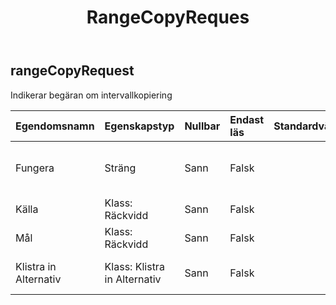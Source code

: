 ﻿---
title: RangeCopyReques
second_title: Aspose.Cells Cloud Documen
type: docs
url: /sv/specification/model/rangecopyrequest/
description: "Aspose.Cells Molnmodellspecifikation: RangeCopyRequest. Hantera enkelt Excel och andra kalkylarksdokument med funktioner som att öppna, generera, redigera, dela, slå samman, jämföra och konvertera"
kwords: Excel, Office, Spreadsheet, Cloud REST API, RangeCopyRequest
weight: 50
---
## **rangeCopyRequest**

 Indikerar begäran om intervallkopiering

| Egendomsnamn| Egenskapstyp| Nullbar| Endast läs| Standardvärde| Beskrivning|
|:- |:- |:- |:- |:- |:- |
| Fungera| Sträng| Sann| Falsk|| copydata, copystyle, copyto, copyvalue.|
| Källa| Klass: Räckvidd| Sann| Falsk|| Källintervall.|
| Mål| Klass: Räckvidd| Sann| Falsk|| Målavstånd.|
| Klistra in Alternativ| Klass: Klistra in Alternativ| Sann| Falsk|| Representerar klistra specialalternativ.|

